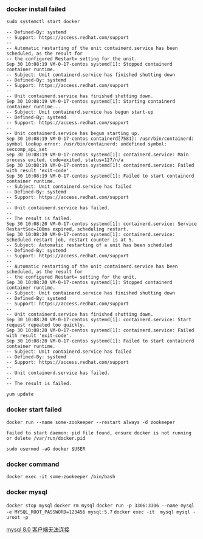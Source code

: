 
### docker install failed 
`sudo systemctl start docker`

```
-- Defined-By: systemd
-- Support: https://access.redhat.com/support
--
-- Automatic restarting of the unit containerd.service has been scheduled, as the result for
-- the configured Restart= setting for the unit.
Sep 30 10:08:19 VM-0-17-centos systemd[1]: Stopped containerd container runtime.
-- Subject: Unit containerd.service has finished shutting down
-- Defined-By: systemd
-- Support: https://access.redhat.com/support
--
-- Unit containerd.service has finished shutting down.
Sep 30 10:08:19 VM-0-17-centos systemd[1]: Starting containerd container runtime...
-- Subject: Unit containerd.service has begun start-up
-- Defined-By: systemd
-- Support: https://access.redhat.com/support
--
-- Unit containerd.service has begun starting up.
Sep 30 10:08:19 VM-0-17-centos containerd[7581]: /usr/bin/containerd: symbol lookup error: /usr/bin/containerd: undefined symbol: seccomp_api_set
Sep 30 10:08:19 VM-0-17-centos systemd[1]: containerd.service: Main process exited, code=exited, status=127/n/a
Sep 30 10:08:19 VM-0-17-centos systemd[1]: containerd.service: Failed with result 'exit-code'.
Sep 30 10:08:19 VM-0-17-centos systemd[1]: Failed to start containerd container runtime.
-- Subject: Unit containerd.service has failed
-- Defined-By: systemd
-- Support: https://access.redhat.com/support
--
-- Unit containerd.service has failed.
--
-- The result is failed.
Sep 30 10:08:20 VM-0-17-centos systemd[1]: containerd.service: Service RestartSec=100ms expired, scheduling restart.
Sep 30 10:08:20 VM-0-17-centos systemd[1]: containerd.service: Scheduled restart job, restart counter is at 5.
-- Subject: Automatic restarting of a unit has been scheduled
-- Defined-By: systemd
-- Support: https://access.redhat.com/support
--
-- Automatic restarting of the unit containerd.service has been scheduled, as the result for
-- the configured Restart= setting for the unit.
Sep 30 10:08:20 VM-0-17-centos systemd[1]: Stopped containerd container runtime.
-- Subject: Unit containerd.service has finished shutting down
-- Defined-By: systemd
-- Support: https://access.redhat.com/support
--
-- Unit containerd.service has finished shutting down.
Sep 30 10:08:20 VM-0-17-centos systemd[1]: containerd.service: Start request repeated too quickly.
Sep 30 10:08:20 VM-0-17-centos systemd[1]: containerd.service: Failed with result 'exit-code'.
Sep 30 10:08:20 VM-0-17-centos systemd[1]: Failed to start containerd container runtime.
-- Subject: Unit containerd.service has failed
-- Defined-By: systemd
-- Support: https://access.redhat.com/support
--
-- Unit containerd.service has failed.
--
-- The result is failed.
```


`yum update`

### docker start failed

`docker run --name some-zookeeper --restart always -d zookeeper`

`failed to start daemon: pid file found, ensure docker is not running or delete /var/run/docker.pid`

`sudo usermod -aG docker $USER`

### docker command

`docker exec -it some-zookeeper /bin/bash`


### docker mysql 
`docker stop mysql`
`docker rm mysql`
`docker run -p 3306:3306 --name mysql -e MYSQL_ROOT_PASSWORD=123456 mysql:5.7`
`docker exec -it  mysql mysql -uroot -p`

 [mysql 8.0 客户端无法连接](https://pythonspeed.com/articles/docker-connection-refused/)
